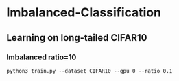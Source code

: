 # Imbalanced-Classification

## Learning on long-tailed CIFAR10
### Imbalanced ratio=10
```
python3 train.py --dataset CIFAR10 --gpu 0 --ratio 0.1
```

